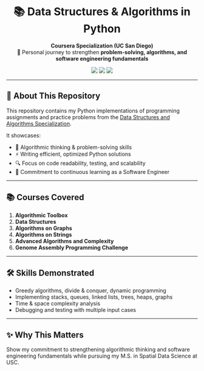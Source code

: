 <h1 align="center">📚 Data Structures & Algorithms in Python</h1>

<p align="center">
  <b>Coursera Specialization (UC San Diego)</b> <br>
  🚀 Personal journey to strengthen <b>problem-solving, algorithms, and software engineering fundamentals</b>
</p>

<p align="center">
  <img src="https://img.shields.io/badge/language-Python-blue?style=for-the-badge&logo=python" />
  <img src="https://img.shields.io/badge/focus-Algorithms%20%26%20Data%20Structures-green?style=for-the-badge" />
  <img src="https://img.shields.io/badge/status-Learning%20in%20Progress-yellow?style=for-the-badge" />
</p>

---

## 🎯 About This Repository
This repository contains my Python implementations of programming assignments and practice problems from the [Data Structures and Algorithms Specialization](https://www.coursera.org/specializations/data-structures-algorithms).  

It showcases:
- 🧠 Algorithmic thinking & problem-solving skills  
- ⚡ Writing efficient, optimized Python solutions  
- 🔍 Focus on code readability, testing, and scalability  
- 🌱 Commitment to continuous learning as a Software Engineer  

---

## 📚 Courses Covered
1. **Algorithmic Toolbox**  
2. **Data Structures**  
3. **Algorithms on Graphs**  
4. **Algorithms on Strings**  
5. **Advanced Algorithms and Complexity**  
6. **Genome Assembly Programming Challenge**  

---

## 🛠️ Skills Demonstrated
- Greedy algorithms, divide & conquer, dynamic programming  
- Implementing stacks, queues, linked lists, trees, heaps, graphs  
- Time & space complexity analysis  
- Debugging and testing with multiple input cases  

---

## ✨ Why This Matters
Show my commitment to strengthening algorithmic thinking and software engineering fundamentals while pursuing my M.S. in Spatial Data Science at USC.